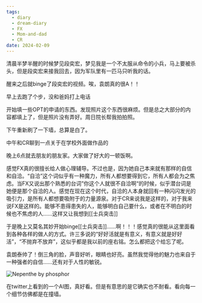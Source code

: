 ```yaml
---
tags:
  - diary
  - dream-diary
  - FX
  - Mom-and-dad
  - CR
date: 2024-02-09
---
```

清晨半梦半醒的时候梦见段奕宏，梦见我是一个不太服从命令的小兵，马上要被杀头，但是段奕宏来接我回去，因为军队里有一匹马只听我的话。

醒来之后就binge了段奕宏的视频。唉，袁朗真的很A！！

早上去跑了个步，没和爸妈打上电话

开始填一些OPT的申请的东西。发现照片这个东西很麻烦。但是总之大部分的内容都填上了，但是照片没有弄好。周日院长帮我拍拍照。

下午重新刷了一下墙，总算是白了。

中午和CR聊到一点关于在学校外面做作品的

晚上6点就去朋友的朋友家。大家做了好大的一顿饭啊。

感觉FX真的很擅长给人做心理辅导。不过也是，因为她自己本来就有那样的自信和自洽。“自洽”这个词似乎有一种魔力，所有人都想要得到它，所有人都会为之焦虑。当FX又说出那个熟悉的台词”你这个人就很不自洽啊“的时候，似乎潜台词是她便是那个自洽的人。感觉在现在这个时代，自洽的人本身就回有一种闪闪发光的吸引力，是所有人都想要吸附于的力量源泉。对于CR来说我是这样的，对于我来说FX是这样的。能够不患得患失的人，能够明白自己要什么，或者在不明白的时候也不焦虑的人……这样又让我想到[[士兵突击]]

于是晚上又莫名其妙开始binge[[士兵突击]]……啊！！！感觉真的很能从这里面看到各种各样的做人的方式。许三多说的“好好活就是有意义，有意义就是好好活”，“不抛弃不放弃”，这似乎都是我以前的座右铭。怎么都把这个给忘了呢。

袁朗泰帅了！倒三角的脸，声音好听，眼睛也好亮。虽然我觉得他的魅力也来自于一种强者的自信……还有对于人性的敏锐。

![Nepenthe by phosphor](https://pbs.twimg.com/media/GE07688W8AAC267?format=jpg&name=large)

在twitter上看到的一个AI图，真好看。但是有意思的是它确实也不耐看。看向每一个细节仿佛都是在撞墙。



